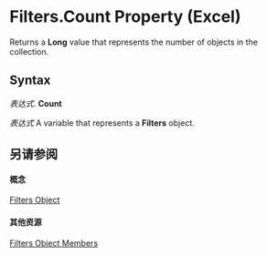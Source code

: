 
# Filters.Count Property (Excel)

Returns a  **Long** value that represents the number of objects in the collection.


## Syntax

 _表达式_. **Count**

 _表达式_ A variable that represents a **Filters** object.


## 另请参阅


#### 概念


[Filters Object](a714ed69-7772-5ade-3acd-f3e3d98db62c.md)
#### 其他资源


[Filters Object Members](http://msdn.microsoft.com/library/af1d5012-b858-433f-9893-6e6b5bd19058%28Office.15%29.aspx)